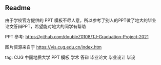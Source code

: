 ## Readme

由于学校官方提供的 PPT 模板不尽人意，所以参考了别人的PPT做了地大的毕业论文答辩PPT，希望能对地大的同学有帮助

PPT 参考: https://github.com/doubleZ0108/TJ-Graduation-Project-2021

图片资源来自于 https://vis.cug.edu.cn/index.htm

tag: CUG 中国地质大学 PPT 模板 学术 答辩 毕业论文 毕业设计 毕设

